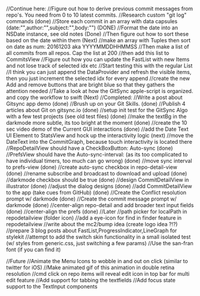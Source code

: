 //Continue here:
    //Figure out how to derive previous commit messages from repo's. You need from 0 to 10 latest commits.
        //Research custom "git log" commands (done)
        //Store each commit in an array with data capsules (date:"",author:"",subject:"",body:"") (DONE)
        //Format the date into an NSDate instance, see old notes (Done)
        //Then figure out how to sort these based on the date within them (Next)
            //make an array with Tuples then sort on date as num: 20161203 aka YYYYMMDDHHMMSS
        //Then make a list of all commits from all repos. Cap the list at 200
        //then add this list to CommitsView
        //Figure out how you can update the FastList with new Items and not lose track of selected idx etc
            //Start testing this with the regular List
                //I think you can just append the DataProvider and refresh the visible items, then you just increment the selected idx for every append
    //create the new Add and remove buttons that are bright blue so that they gathers the attention needed
    //Take a look at how the GitSync apple-script is organized. and copy the workflow to swift (Next)
//Completed:
    //Write a post about Gitsync app demo (done)
    //Brush up on your Git Skills. (done)
    //Publish 4 articles about Git on gitsync.io (done)
    //setup init test for the GitSync Algo with a few test projects (see old test files) (done)
    //make the textBg in the darkmode more subtle, its too bright at the moment (done)
    //create the 10 sec video demo of the Current GUI interactions (done)
    //add the Date Text UI Element to StatsView and hock up the interactivity logic (next)
        //move the DateText into the CommitGraph, because touch interactivity is located there
    //RepoDetailView should have a CheckBoxButton: Auto-sync (done)
    //PrefsView should have the Auto-sync-interval: (as its too complicated to have individual timers, too much can go wrong) (done)
    //move sync interval to prefs-view (done)
    //create auto-sync checkbox in repo-detail-view (done)
    //rename subscribe and broadcast to download and upload (done)
    //darkmode checkbox should be true (done)
    //design CommitDetailView in illustrator (done)
    //adjust the dialog designs (done)
    //add CommitDetailView to the app (take cues from GitHub) (done)
    //Create the Conflict resolution prompt w/ darkmode (done)
    //Create the commit message prompt w/ darkmode (done)
    //center-align repo-detail and add broader text input fields (done)
    //center-align the prefs (done)
//Later
    //path picker for localPath in repodetailview (folder icon)
    //add a eye-icon for find in finder feature in repodetailview
    //write about the mc2/bump idea (create logo idea ?!?)
    //prepare 3 blog posts about FastList,ProgressIndicator,LineGraph for stylekit
    //attempt to add the switch skin functionality in a small isolated test (w/ styles from generic.css, just switching a few params)
    //Use the san-fran font (if you can find it)
    
//Future
    //Animate the Menu Icons to wobble in and out on click (similar to twitter for iOS)
        //Make animated gif of this animation in double retina resolution
    //cmd click on repo items will reveal edit icon in top bar for multi edit feature
    //Add support for tabbing the textfields
    //Add focus state support to the TextInput components
